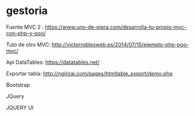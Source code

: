 # gestoria

Fuente MVC 2 : https://www.uno-de-piera.com/desarrolla-tu-propio-mvc-con-php-y-poo/

Tuto de otro MVC: http://victorroblesweb.es/2014/07/15/ejemplo-php-poo-mvc/

Api DataTables: https://datatables.net/

Exportar tabla: http://ngiriraj.com/pages/htmltable_export/demo.php

Bootstrap

JQuery

JQUERY UI